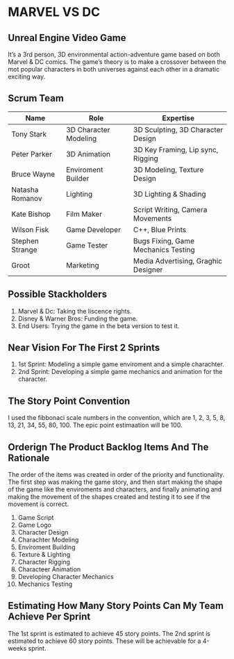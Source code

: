 # MARVEL VS DC
## Unreal Engine Video Game

It’s a 3rd person, 3D environmental action-adventure game based on both Marvel & DC comics. The game’s theory is to make a crossover between the mot popular characters in both universes against each other in a dramatic exciting way. 



## Scrum Team

| Name            | Role                  | Expertise                            |
|-----------------|-----------------------|--------------------------------------|
| Tony Stark      | 3D Character Modeling | 3D Sculpting, 3D Character Design    |
| Peter Parker    | 3D Animation          | 3D Key Framing, Lip sync, Rigging    |
| Bruce Wayne     | Enviroment Builder    | 3D Modeling, Texture Design          |
| Natasha Romanov | Lighting              | 3D Lighting & Shading                |
| Kate Bishop     | Film Maker            | Script Writing, Camera Movements     |
| Wilson Fisk     | Game Developer        | C++, Blue Prints                     |
| Stephen Strange | Game Tester           | Bugs Fixing, Game Mechanics Testing  |
| Groot           | Marketing             | Media Advertising, Graghic Designer  |


## Possible Stackholders

1. Marvel & Dc: Taking the liscence rights.
2. Disney & Warner Bros: Funding the game.
3. End Users: Trying the game in the beta version to test it.

## Near Vision For The First 2 Sprints

1. 1st Sprint: Modeling a simple game enviroment and a simple charachter.
2. 2nd Sprint: Developing a simple game mechanics and animation for the character. 


## The Story Point Convention

I used the fibbonaci scale numbers in the convention, which are 1, 2, 3, 5, 8, 13, 21, 34, 55, 80, 100. 
The epic point estimaation will be 100.


## Orderign The Product Backlog Items And The Rationale

The order of the items was created in order of the priority and functionality. The first step was making the game story, and then start making the shape of the game like the enviroments and characters, and finally animating and making the movement of the shapes created and testing it to see if the movement is correct.

1. Game Script
2. Game Logo
3. Character Design
4. Charachter Modeling
5. Enviroment Building
6. Texture & Lighting
7. Character Rigging
8. Characteer Animation
9. Developing Character Mechanics
10. Mechanics Testing


## Estimating How Many Story Points Can My Team Achieve Per Sprint

The 1st sprint is estimated to achieve 45 story points.
The 2nd sprint is estimated to achieve 60 story points. 
These will be achievable for a 4-weeks sprint.

